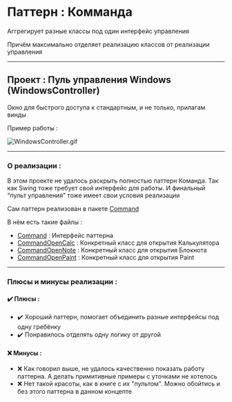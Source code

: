 # Паттерн : Комманда

Аггрегирует разные классы под один интерфейс управления

Причём максимально отделяет реализацию классов от реализации управления

----

## Проект : Пуль управления Windows (WindowsController)

Окно для быстрого доступа к стандартным, и не только, прилагам винды

Пример работы :

![WindowsController.gif](https://github.com/andybeardness/Learning-OOP/blob/main/imgs/WindowsController.gif)

----

### О реализации :

В этом проекте не удалось раскрыть полностью паттерн Команда. Так как Swing тоже требует свой интерфейс для работы. И финальный "пульт управления" тоже имеет свои условия реализации

Сам паттерн реализован в пакете [Command](https://github.com/andybeardness/Learning-OOP/tree/main/07-Command-WindowsController/src/ControllerApp/Command)

В нём есть такие файлы :

- [Command](https://github.com/andybeardness/Learning-OOP/blob/main/07-Command-WindowsController/src/ControllerApp/Command/Command.java) : Интерфейс паттерна
- [CommandOpenCalc](https://github.com/andybeardness/Learning-OOP/blob/main/07-Command-WindowsController/src/ControllerApp/Command/CommandOpenCalc.java) : Конкретный класс для открытия Калькулятора
- [CommandOpenNote](https://github.com/andybeardness/Learning-OOP/blob/main/07-Command-WindowsController/src/ControllerApp/Command/CommandOpenNote.java) : Конкретный класс для открытия Блокнота
- [CommandOpenPaint](https://github.com/andybeardness/Learning-OOP/blob/main/07-Command-WindowsController/src/ControllerApp/Command/CommandOpenPaint.java) : Конкретный класс для открытия Paint

----

### Плюсы и минусы реализации : 

#### ✔️ Плюсы :

- ✔️ Хороший паттерн, помогает объединить разные интерфейсы под одну гребёнку
- ✔️ Понравилось отделять одну логику от другой

#### ❌ Минусы :

- ❌ Как говорил выше, не удалось качественно показать работу паттерна. А делать примитивные примеры с уточками не хотелось
- ❌ Нет такой красоты, как в книге с их "пультом". Можно обойтись и без этого паттерна в данном концепте
